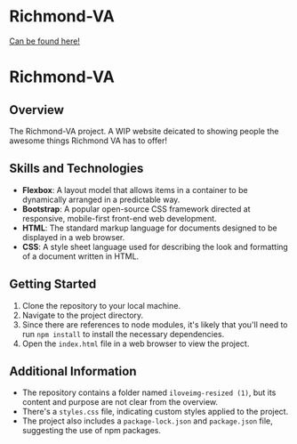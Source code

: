 # Richmond-VA
[Can be found here!](https://alexgoodestudio.github.io/Richmond-VA/)
# Richmond-VA

## Overview
The Richmond-VA project. A WIP website deicated to showing people the awesome things Richmond VA has to offer!

## Skills and Technologies
- **Flexbox**: A layout model that allows items in a container to be dynamically arranged in a predictable way.
- **Bootstrap**: A popular open-source CSS framework directed at responsive, mobile-first front-end web development.
- **HTML**: The standard markup language for documents designed to be displayed in a web browser.
- **CSS**: A style sheet language used for describing the look and formatting of a document written in HTML.

## Getting Started
1. Clone the repository to your local machine.
2. Navigate to the project directory.
3. Since there are references to node modules, it's likely that you'll need to run `npm install` to install the necessary dependencies.
4. Open the `index.html` file in a web browser to view the project.

## Additional Information
- The repository contains a folder named `iloveimg-resized (1)`, but its content and purpose are not clear from the overview.
- There's a `styles.css` file, indicating custom styles applied to the project.
- The project also includes a `package-lock.json` and `package.json` file, suggesting the use of npm packages.


